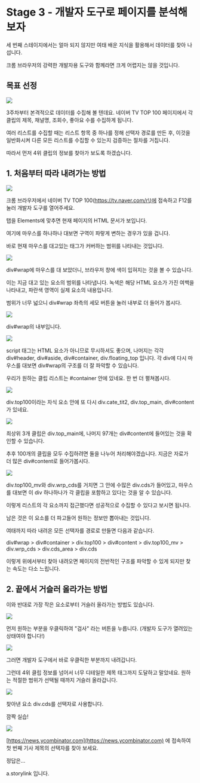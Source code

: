 # Stage 3 - 개발자 도구로 페이지를 분석해보자

세 번째 스테이지에서는 얼마 되지 않지만 여태 배운 지식을 활용해서 데이터를 찾아 나섭니다.

크롬 브라우저의 강력한 개발자용 도구와 함께라면 크게 어렵지는 않을 것입니다.

## 목표 선정

![](../.gitbook/assets/image%20%28362%29.png)

3주차부터 본격적으로 데이터를 수집해 볼 텐데요. 네이버 TV TOP 100 페이지에서 각 클립의 제목, 채널명, 조회수, 좋아요 수를 수집하게 됩니다.

여러 리스트를 수집할 때는 리스트 항목 중 하나를 정해 선택자 경로를 만든 후, 이것을 일반화시켜 다른 모든 리스트를 수집할 수 있는지 검증하는 절차를 거칩니다.

따라서 먼저 4위 클립의 정보를 찾아가 보도록 하겠습니다.



## 1. 처음부터 따라 내려가는 방법

![](../.gitbook/assets/image%20%28259%29.png)

크롬 브라우저에서 네이버 TV TOP 100\([https://tv.naver.com/r\)에](https://tv.naver.com/r%29에) 접속하고 F12를 눌러 개발자 도구를 열어주세요.

탭을 Elements에 맞추면 현재 페이지의 HTML 문서가 보입니다.

여기에 마우스를 하나하나 대보면 구역이 파랗게 변하는 경우가 있을 겁니다.

바로 현재 마우스를 대고있는 태그가 커버하는 범위를 나타내는 것입니다.



![](../.gitbook/assets/image-24.png)

div\#wrap에 마우스를 대 보았더니, 브라우저 창에 색이 입혀지는 것을 볼 수 있습니다.

이는 지금 대고 있는 요소의 범위를 나타냅니다. 녹색은 해당 HTML 요소가 가진 여백을 나타내고, 파란색 영역이 실제 요소의 내용입니다.

범위가 너무 넓으니 div\#wrap 좌측의 세모 버튼을 눌러 내부로 더 들어가 봅시다.

![](../.gitbook/assets/image%20%28231%29.png)

div\#wrap의 내부입니다.



![](../.gitbook/assets/image%20%28159%29.png)

script 태그는 HTML 요소가 아니므로 무시하셔도 좋으며, 나머지는 각각 div\#header, div\#aside, div\#container, div.floating\_top 입니다. 각 div에 다시 마우스를 대보면 div\#wrap의 구조를 더 잘 파악할 수 있습니다.

우리가 원하는 클립 리스트는 \#container 안에 있네요. 한 번 더 펼쳐봅시다.

![](../.gitbook/assets/image-39.png)

div.top100이라는 자식 요소 안에 또 다시 div.cate\_tit2, div.top\_main, div\#content가 있네요.

![](../.gitbook/assets/image%20%28171%29.png)

최상위 3개 클립은 div.top\_main에, 나머지 97개는 div\#content에 들어있는 것을 확인할 수 있습니다.

추후 100개의 클립을 모두 수집하려면 둘을 나누어 처리해야겠습니다. 지금은 자료가 더 많은 div\#content로 들어가봅시다.

![](../.gitbook/assets/image-19.png)

div.top100\_mv와 div.wrp\_cds를 거치면 그 안에 수많은 div.cds가 들어있고, 마우스를 대보면 이 div 하나하나가 각 클립을 포함하고 있다는 것을 알 수 있습니다.

이렇게 리스트의 각 요소까지 접근했다면 성공적으로 수집할 수 있다고 보시면 됩니다.

남은 것은 이 요소를 더 파고들어 원하는 정보만 뽑아내는 것입니다.

여태까지 따라 내려온 모든 선택자를 경로로 만들면 다음과 같습니다.

div\#wrap &gt; div\#container &gt; div.top100 &gt; div\#content &gt; div.top100\_mv &gt; div.wrp\_cds &gt; div.cds\_area &gt; div.cds

이렇게 위에서부터 찾아 내려오면 페이지의 전반적인 구조를 파악할 수 있게 되지만 찾는 속도는 다소 느립니다.

## 2. 끝에서 거슬러 올라가는 방법

이와 반대로 가장 작은 요소로부터 거슬러 올라가는 방법도 있습니다.

![](../.gitbook/assets/image%20%28296%29.png)

먼저 원하는 부분을 우클릭하여 "검사" 라는 버튼을 누릅니다. \(개발자 도구가 열려있는 상태여야 합니다!\)



![](../.gitbook/assets/image%20%28329%29.png)

그러면 개발자 도구에서 바로 우클릭한 부분까지 내려갑니다.

그런데 4위 클립 정보를 넘어서 너무 디테일한 제목 태그까지 도달하고 말았네요. 원하는 적절한 범위가 선택될 때까지 거슬러 올라갑니다.



![](../.gitbook/assets/image%20%28365%29.png)

찾아낸 요소 div.cds를 선택자로 사용합니다.



깜짝 실습!

![](../.gitbook/assets/image%20%28183%29.png)

[https://news.ycombinator.com](https://news.ycombinator.com) 에 접속하여 첫 번째 기사 제목의 선택자를 찾아 보세요.



정답은...









a.storylink 입니다.

